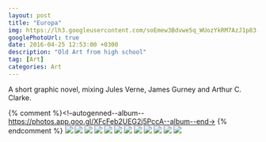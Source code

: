```yaml
---
layout: post
title: "Europa"
img: https://lh3.googleusercontent.com/soEmew3Bdvwe5q_WUozYkRM7AzJ1p83-AwDv7iSZqvpMP8bRkRpbIxf95IQzmjhMu9bpSfzCqF5YEA29GOa1lXEaVmXfwBW7akthrOH5PEr6MU1VkWOlrkGlg3X1Y7DBKtcgxDPskg=w530-h746
googlePhotoUrl: true
date: 2016-04-25 12:53:00 +0300
description: "Old Art from high school"
tag: [Art]
categories: Art
---
```


A short graphic novel, mixing Jules Verne, James Gurney and Arthur C. Clarke.  

{% comment %}<!–autogenned--album--https://photos.app.goo.gl/XFcFeb2UEG2j5PccA--album--end->
{% endcomment %}
<a data-fancybox="gallery" href="https://lh3.googleusercontent.com/YiHqsas1TxtaPr-8u3JxCyfDhO2TrCyPyDkPH5fXkihsLKvmf0J2pf4mitjGDxMghZ0tkjPRSzLNIRb-OLVX1cgcDfv8-K70fPmxbp2uI4x-dr1sKSe3caNiz3pv51s1wTMLW8vubw=w530-h742"><img src="https://lh3.googleusercontent.com/YiHqsas1TxtaPr-8u3JxCyfDhO2TrCyPyDkPH5fXkihsLKvmf0J2pf4mitjGDxMghZ0tkjPRSzLNIRb-OLVX1cgcDfv8-K70fPmxbp2uI4x-dr1sKSe3caNiz3pv51s1wTMLW8vubw=w200-h200"></a>
<a data-fancybox="gallery" href="https://lh3.googleusercontent.com/R4dOb0zsyX9RwASQT2eH6-rzMmkS8axbxdPxV1UTRI3X3IXTTdKqzRvxDVZgAK-OT_CrDAO1gtiSQqJwPijo8W2E9XqqAWNb5RbQ2k8bjQs-n9SRX-MHeMLD6Xow92ERKnC3Gf4FYQ=w530-h743"><img src="https://lh3.googleusercontent.com/R4dOb0zsyX9RwASQT2eH6-rzMmkS8axbxdPxV1UTRI3X3IXTTdKqzRvxDVZgAK-OT_CrDAO1gtiSQqJwPijo8W2E9XqqAWNb5RbQ2k8bjQs-n9SRX-MHeMLD6Xow92ERKnC3Gf4FYQ=w200-h200"></a>
<a data-fancybox="gallery" href="https://lh3.googleusercontent.com/IpSW7izGtM3drbPDPtM_KzO-Gm1H5aT4TqKq_jSLpb4Z69gKj4Zq-6Mgece9sS5Sz2Nftwy_lE5AOHRpcxdIlzMTxzAicCKbLLOvdHzzNiLMXDALlv_anCkYM47UZuek8nfEsxy1gw=w530-h741"><img src="https://lh3.googleusercontent.com/IpSW7izGtM3drbPDPtM_KzO-Gm1H5aT4TqKq_jSLpb4Z69gKj4Zq-6Mgece9sS5Sz2Nftwy_lE5AOHRpcxdIlzMTxzAicCKbLLOvdHzzNiLMXDALlv_anCkYM47UZuek8nfEsxy1gw=w200-h200"></a>
<a data-fancybox="gallery" href="https://lh3.googleusercontent.com/7k3BkRBDq9JLnhvIm5p73Q_evi02xLSd3OJkGrPPWn4W0MhJVo8bFoqmFzCj8kEZGIo_fHp078KhdqyzW-jv593seq4oTcJsZyjSJ8YqCg30ApyPGZVYBA2RWq5URziXAhuul3V6Ug=w530-h736"><img src="https://lh3.googleusercontent.com/7k3BkRBDq9JLnhvIm5p73Q_evi02xLSd3OJkGrPPWn4W0MhJVo8bFoqmFzCj8kEZGIo_fHp078KhdqyzW-jv593seq4oTcJsZyjSJ8YqCg30ApyPGZVYBA2RWq5URziXAhuul3V6Ug=w200-h200"></a>
<a data-fancybox="gallery" href="https://lh3.googleusercontent.com/V1Bgz7NEp8ROHOsF_fo013sYwF3EuwaFBUNGjPRu73oZcMhogm-J7WnpMv0fDHrz8VS-ioqa_y6__--E3lJZs6a72gTMUx0zYlXo0POratYLd1eRqdq45Qo6gvLIX-8QQCVnw_JaEg=w530-h743"><img src="https://lh3.googleusercontent.com/V1Bgz7NEp8ROHOsF_fo013sYwF3EuwaFBUNGjPRu73oZcMhogm-J7WnpMv0fDHrz8VS-ioqa_y6__--E3lJZs6a72gTMUx0zYlXo0POratYLd1eRqdq45Qo6gvLIX-8QQCVnw_JaEg=w200-h200"></a>
<a data-fancybox="gallery" href="https://lh3.googleusercontent.com/K7hyHzBjuijXKwQfNtW-BOpRTo_k3JADpKm8WZjNUqcW3CMZHDKnCrKvudWY7jeo4K6kIIQDl6zJ51UGEN6XN6mQZ69AGLiHr8WWPl78QH2sIjSvef9sboqRWElTP-M2pZZvoIJTmQ=w530-h745"><img src="https://lh3.googleusercontent.com/K7hyHzBjuijXKwQfNtW-BOpRTo_k3JADpKm8WZjNUqcW3CMZHDKnCrKvudWY7jeo4K6kIIQDl6zJ51UGEN6XN6mQZ69AGLiHr8WWPl78QH2sIjSvef9sboqRWElTP-M2pZZvoIJTmQ=w200-h200"></a>
<a data-fancybox="gallery" href="https://lh3.googleusercontent.com/rvyQzT2fc40AxdWzQ54IUWABWfbb4QSKVuj3k-npttTGdbT56uZMVj9KTRwJ7CB41gKVzbpSgl9fY0dVxqqMoT_c7lAr_86pLJhlWqk2RdT1y-yKQes3v2V6NMF_i3VGRNE4miPkfA=w530-h749"><img src="https://lh3.googleusercontent.com/rvyQzT2fc40AxdWzQ54IUWABWfbb4QSKVuj3k-npttTGdbT56uZMVj9KTRwJ7CB41gKVzbpSgl9fY0dVxqqMoT_c7lAr_86pLJhlWqk2RdT1y-yKQes3v2V6NMF_i3VGRNE4miPkfA=w200-h200"></a>
<a data-fancybox="gallery" href="https://lh3.googleusercontent.com/8KJUxV8nM3QkrDJdl-06y3dPaQJ6DY7u8f0eSSV9iTtiJhrxTNCXROZfhOGkw7tTrscFAADs74P7D5xDrOhJmI9os8Q-_xcVw9jUc8lGSAz6kckDecdIp5kqdQd4thUWDm8CYmFFKQ=w530-h624"><img src="https://lh3.googleusercontent.com/8KJUxV8nM3QkrDJdl-06y3dPaQJ6DY7u8f0eSSV9iTtiJhrxTNCXROZfhOGkw7tTrscFAADs74P7D5xDrOhJmI9os8Q-_xcVw9jUc8lGSAz6kckDecdIp5kqdQd4thUWDm8CYmFFKQ=w200-h200"></a>
<a data-fancybox="gallery" href="https://lh3.googleusercontent.com/_DjnqJZGuAVjxO7GPN-DGRw3MsSsYPtE3lQbNOSY8iIXx32eKAWr-1jIJcgy6sZz0ofWs07Dv_sRTf95_yIaKuNhsrCD-w-Dnc_dBgXXtcKDuyRZt2evTkrC7SrLIXxe42JE7dFjJA=w530-h742"><img src="https://lh3.googleusercontent.com/_DjnqJZGuAVjxO7GPN-DGRw3MsSsYPtE3lQbNOSY8iIXx32eKAWr-1jIJcgy6sZz0ofWs07Dv_sRTf95_yIaKuNhsrCD-w-Dnc_dBgXXtcKDuyRZt2evTkrC7SrLIXxe42JE7dFjJA=w200-h200"></a>
<a data-fancybox="gallery" href="https://lh3.googleusercontent.com/soEmew3Bdvwe5q_WUozYkRM7AzJ1p83-AwDv7iSZqvpMP8bRkRpbIxf95IQzmjhMu9bpSfzCqF5YEA29GOa1lXEaVmXfwBW7akthrOH5PEr6MU1VkWOlrkGlg3X1Y7DBKtcgxDPskg=w530-h746"><img src="https://lh3.googleusercontent.com/soEmew3Bdvwe5q_WUozYkRM7AzJ1p83-AwDv7iSZqvpMP8bRkRpbIxf95IQzmjhMu9bpSfzCqF5YEA29GOa1lXEaVmXfwBW7akthrOH5PEr6MU1VkWOlrkGlg3X1Y7DBKtcgxDPskg=w200-h200"></a>
<a data-fancybox="gallery" href="https://lh3.googleusercontent.com/MCV_TDdEKZYNtelFDLj62x5lfw66XNajL5N9nolOUHbXm2MZIHcW92b9_PZy3fNHvJoihIU138jk-ySsjJtN8glXGnJQNQzySI8AtZuKB8siQOi9Dei0qevR181ItYaMnfngk_7ywQ=w530-h756"><img src="https://lh3.googleusercontent.com/MCV_TDdEKZYNtelFDLj62x5lfw66XNajL5N9nolOUHbXm2MZIHcW92b9_PZy3fNHvJoihIU138jk-ySsjJtN8glXGnJQNQzySI8AtZuKB8siQOi9Dei0qevR181ItYaMnfngk_7ywQ=w200-h200"></a>
<a data-fancybox="gallery" href="https://lh3.googleusercontent.com/jf6WLzfGfhN-AXtqdW0uVcSWLIUmy6cypaKgOtTcfL_Dwy_dtc3qjeJ5aE9GuAtJICAy8WUhOYPdNpfqdm0It-PQ3t2LUygYpvosMUk26fLTg7bWTM51LP7d47gaUJuej5XwVsTw8Q=w530-h748"><img src="https://lh3.googleusercontent.com/jf6WLzfGfhN-AXtqdW0uVcSWLIUmy6cypaKgOtTcfL_Dwy_dtc3qjeJ5aE9GuAtJICAy8WUhOYPdNpfqdm0It-PQ3t2LUygYpvosMUk26fLTg7bWTM51LP7d47gaUJuej5XwVsTw8Q=w200-h200"></a>

